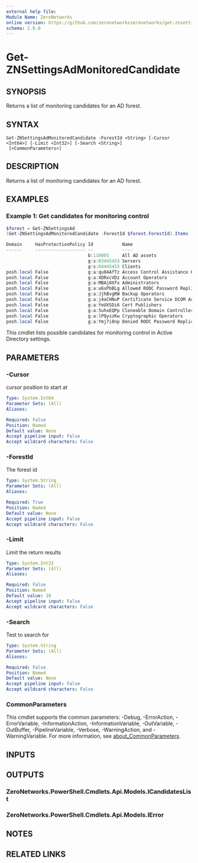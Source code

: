 ```yaml
---
external help file:
Module Name: ZeroNetworks
online version: https://github.com/zeronetworkszeronetworks/get-znsettingsadmonitoredcandidate
schema: 2.0.0
---
```


# Get-ZNSettingsAdMonitoredCandidate

## SYNOPSIS
Returns a list of monitoring candidates for an AD forest.

## SYNTAX

```
Get-ZNSettingsAdMonitoredCandidate -ForestId <String> [-Cursor <Int64>] [-Limit <Int32>] [-Search <String>]
 [<CommonParameters>]
```

## DESCRIPTION
Returns a list of monitoring candidates for an AD forest.

## EXAMPLES

### Example 1: Get candidates for monitoring control
```powershell
$forest = Get-ZNSettingsAd
(Get-ZNSettingsAdMonitoredCandidate -ForestId $forest.ForestId).Items

Domain     HasProtectionPolicy Id           Name
------     ------------------- --           ----
                               b:110003     All AD assets
                               g:s:03445453 Servers
                               g:s:04445453 Clients
posh.local False               g:a:qu04AfTz Access Control Assistance Operators
posh.local False               g:a:XDRxcVDz Account Operators
posh.local False               g:a:MBAj0Xfx Administrators
posh.local False               g:a:u6xPbBLg Allowed RODC Password Replication Group
posh.local False               g:a:JjhBvgRW Backup Operators
posh.local False               g:a:j4oCHNuP Certificate Service DCOM Access
posh.local False               g:a:YeUXSDi6 Cert Publishers
posh.local False               g:a:5uhxEQPp Cloneable Domain Controllers
posh.local False               g:a:lPQyszKw Cryptographic Operators
posh.local False               g:a:Ymj7i8np Denied RODC Password Replication Grou
```

This cmdlet lists possible candidates for monitoring control in Active Directory settings.

## PARAMETERS

### -Cursor
cursor position to start at

```yaml
Type: System.Int64
Parameter Sets: (All)
Aliases:

Required: False
Position: Named
Default value: None
Accept pipeline input: False
Accept wildcard characters: False
```

### -ForestId
The forest id

```yaml
Type: System.String
Parameter Sets: (All)
Aliases:

Required: True
Position: Named
Default value: None
Accept pipeline input: False
Accept wildcard characters: False
```

### -Limit
Limit the return results

```yaml
Type: System.Int32
Parameter Sets: (All)
Aliases:

Required: False
Position: Named
Default value: 10
Accept pipeline input: False
Accept wildcard characters: False
```

### -Search
Test to search for

```yaml
Type: System.String
Parameter Sets: (All)
Aliases:

Required: False
Position: Named
Default value: None
Accept pipeline input: False
Accept wildcard characters: False
```

### CommonParameters
This cmdlet supports the common parameters: -Debug, -ErrorAction, -ErrorVariable, -InformationAction, -InformationVariable, -OutVariable, -OutBuffer, -PipelineVariable, -Verbose, -WarningAction, and -WarningVariable. For more information, see [about_CommonParameters](http://go.microsoft.com/fwlink/?LinkID=113216).

## INPUTS

## OUTPUTS

### ZeroNetworks.PowerShell.Cmdlets.Api.Models.ICandidatesList

### ZeroNetworks.PowerShell.Cmdlets.Api.Models.IError

## NOTES

## RELATED LINKS

